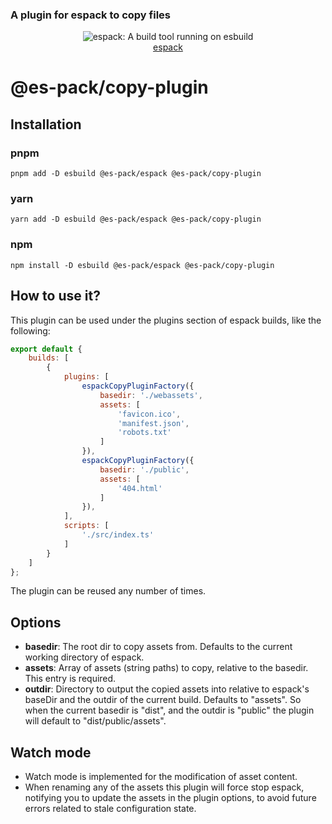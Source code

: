 ### A plugin for espack to copy files

<p align="center">
  <img src="https://user-images.githubusercontent.com/38193720/116794320-7b15ab00-aacc-11eb-8b4f-71aafd37b5eb.png" 
    alt="espack: A build tool running on esbuild">
  <br>
  <a href="https://github.com/Csszabi98/es-pack/tree/main/apps/espack">espack</a>
</p>

# @es-pack/copy-plugin

## Installation

### pnpm
`pnpm add -D esbuild @es-pack/espack @es-pack/copy-plugin`
### yarn
`yarn add -D esbuild @es-pack/espack @es-pack/copy-plugin`
### npm
`npm install -D esbuild @es-pack/espack @es-pack/copy-plugin`

## How to use it?
This plugin can be used under the plugins section of espack builds, like the following:

```javascript
export default {
    builds: [
        {
            plugins: [
                espackCopyPluginFactory({
                    basedir: './webassets',
                    assets: [
                        'favicon.ico',
                        'manifest.json',
                        'robots.txt'
                    ]
                }),
                espackCopyPluginFactory({
                    basedir: './public',
                    assets: [
                        '404.html'
                    ]
                }),
            ],
            scripts: [
                './src/index.ts'
            ]
        }
    ]
};
```
The plugin can be reused any number of times.

## Options

- **basedir**: The root dir to copy assets from. Defaults to the current working directory of espack.
- **assets**: Array of assets (string paths) to copy, relative to the basedir. This entry is required.
- **outdir**: Directory to output the copied assets into relative to espack's baseDir and the outdir of 
the current build. Defaults to "assets". So when the current basedir is "dist", and the outdir is "public"
the plugin will default to "dist/public/assets".

## Watch mode

- Watch mode is implemented for the modification of asset content.
- When renaming any of the assets this plugin will force stop espack, notifying you to update
the assets in the plugin options, to avoid future errors related to stale configuration state.
